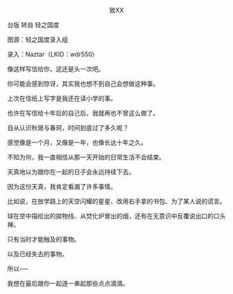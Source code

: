<p align="center">致XX</p>

台版 转自 轻之国度

图源：轻之国度录入组

录入：Naztar（LKID：wdr550）

像这样写信给你，这还是头一次吧。

你可能会感到惊讶，其实我也想不到自己会想做这种事。

上次在信纸上写字是我还在读小学的事。

也许在写信给十年后的自己后，我就再也不曾这么做了。

自从认识秋玻与春珂，时间到底过了多久呢？

感觉像是一个月，又像是一年，也像长达十年之久。

不知为何，我一直相信从那一天开始的日常生活不会结束。

天真地以为跟你在一起的日子会永远持续下去。

因为这份天真，我肯定看漏了许多事情。

比如说，在放学路上的天空闪耀的星星、改用右手拿的书包、为了某人说的谎言。

球在空中描绘出的拋物线、从焚化炉冒出的烟，还有在无意识中反覆说出口的口头禅。

只有当时才能触及的事物。

以及已经失去的事物。

所以──

我想在最后跟你一起逐一串起那些点点滴滴。

